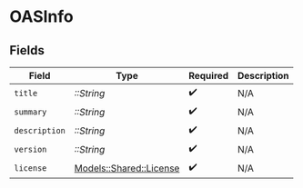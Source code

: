 # OASInfo


## Fields

| Field                                                     | Type                                                      | Required                                                  | Description                                               |
| --------------------------------------------------------- | --------------------------------------------------------- | --------------------------------------------------------- | --------------------------------------------------------- |
| `title`                                                   | *::String*                                                | :heavy_check_mark:                                        | N/A                                                       |
| `summary`                                                 | *::String*                                                | :heavy_check_mark:                                        | N/A                                                       |
| `description`                                             | *::String*                                                | :heavy_check_mark:                                        | N/A                                                       |
| `version`                                                 | *::String*                                                | :heavy_check_mark:                                        | N/A                                                       |
| `license`                                                 | [Models::Shared::License](../../models/shared/license.md) | :heavy_check_mark:                                        | N/A                                                       |